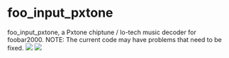 # foo_input_pxtone

foo_input_pxtone, a Pxtone chiptune / lo-tech music decoder for foobar2000.
NOTE: The current code may have problems that need to be fixed.
<img src="https://github.com/Etercyber/foo_input_pxtone/blob/master/about.png"/>
<img src="https://github.com/Etercyber/foo_input_pxtone/blob/master/play.png"/>
